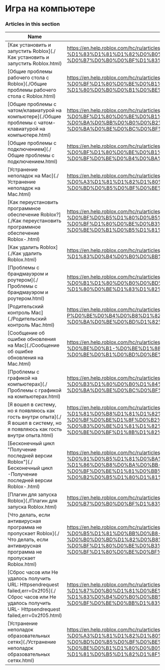 # Игра на компьютере  
### Articles in this section
Name|URL
-|-
[Как установить и запустить Roblox](./Как установить и запустить Roblox.html) |https://en.help.roblox.com/hc/ru/articles/204473560-%D0%9A%D0%B0%D0%BA-%D1%83%D1%81%D1%82%D0%B0%D0%BD%D0%BE%D0%B2%D0%B8%D1%82%D1%8C-%D0%B8-%D0%B7%D0%B0%D0%BF%D1%83%D1%81%D1%82%D0%B8%D1%82%D1%8C-Roblox
[Общие проблемы рабочего стола с Roblox](./Общие проблемы рабочего стола с Roblox.html) |https://en.help.roblox.com/hc/ru/articles/203312870-%D0%9E%D0%B1%D1%89%D0%B8%D0%B5-%D0%BF%D1%80%D0%BE%D0%B1%D0%BB%D0%B5%D0%BC%D1%8B-%D1%80%D0%B0%D0%B1%D0%BE%D1%87%D0%B5%D0%B3%D0%BE-%D1%81%D1%82%D0%BE%D0%BB%D0%B0-%D1%81-Roblox
[Общие проблемы с чатом/клавиатурой на компьютере](./Общие проблемы с чатом-клавиатурой на компьютере.html) |https://en.help.roblox.com/hc/ru/articles/203313040-%D0%9E%D0%B1%D1%89%D0%B8%D0%B5-%D0%BF%D1%80%D0%BE%D0%B1%D0%BB%D0%B5%D0%BC%D1%8B-%D1%81-%D1%87%D0%B0%D1%82%D0%BE%D0%BC-%D0%BA%D0%BB%D0%B0%D0%B2%D0%B8%D0%B0%D1%82%D1%83%D1%80%D0%BE%D0%B9-%D0%BD%D0%B0-%D0%BA%D0%BE%D0%BC%D0%BF%D1%8C%D1%8E%D1%82%D0%B5%D1%80%D0%B5
[Общие проблемы с подключением](./Общие проблемы с подключением.html) |https://en.help.roblox.com/hc/ru/articles/203312880-%D0%9E%D0%B1%D1%89%D0%B8%D0%B5-%D0%BF%D1%80%D0%BE%D0%B1%D0%BB%D0%B5%D0%BC%D1%8B-%D1%81-%D0%BF%D0%BE%D0%B4%D0%BA%D0%BB%D1%8E%D1%87%D0%B5%D0%BD%D0%B8%D0%B5%D0%BC
[Устранение неполадок на Mac](./Устранение неполадок на Mac.html) |https://en.help.roblox.com/hc/ru/articles/203312990-%D0%A3%D1%81%D1%82%D1%80%D0%B0%D0%BD%D0%B5%D0%BD%D0%B8%D0%B5-%D0%BD%D0%B5%D0%BF%D0%BE%D0%BB%D0%B0%D0%B4%D0%BE%D0%BA-%D0%BD%D0%B0-Mac
[Как переустановить программное обеспечение Roblox?](./Как переустановить программное обеспечение Roblox-.html) |https://en.help.roblox.com/hc/ru/articles/203312910-%D0%9A%D0%B0%D0%BA-%D0%BF%D0%B5%D1%80%D0%B5%D1%83%D1%81%D1%82%D0%B0%D0%BD%D0%BE%D0%B2%D0%B8%D1%82%D1%8C-%D0%BF%D1%80%D0%BE%D0%B3%D1%80%D0%B0%D0%BC%D0%BC%D0%BD%D0%BE%D0%B5-%D0%BE%D0%B1%D0%B5%D1%81%D0%BF%D0%B5%D1%87%D0%B5%D0%BD%D0%B8%D0%B5-Roblox-
[Как удалить Roblox](./Как удалить Roblox.html) |https://en.help.roblox.com/hc/ru/articles/203312980-%D0%9A%D0%B0%D0%BA-%D1%83%D0%B4%D0%B0%D0%BB%D0%B8%D1%82%D1%8C-Roblox
[Проблемы с брандмауэром и роутером](./Проблемы с брандмауэром и роутером.html) |https://en.help.roblox.com/hc/ru/articles/203312840-%D0%9F%D1%80%D0%BE%D0%B1%D0%BB%D0%B5%D0%BC%D1%8B-%D1%81-%D0%B1%D1%80%D0%B0%D0%BD%D0%B4%D0%BC%D0%B0%D1%83%D1%8D%D1%80%D0%BE%D0%BC-%D0%B8-%D1%80%D0%BE%D1%83%D1%82%D0%B5%D1%80%D0%BE%D0%BC
[Pодительский контроль Mac](./Pодительский контроль Mac.html) |https://en.help.roblox.com/hc/ru/articles/203313010-P%D0%BE%D0%B4%D0%B8%D1%82%D0%B5%D0%BB%D1%8C%D1%81%D0%BA%D0%B8%D0%B9-%D0%BA%D0%BE%D0%BD%D1%82%D1%80%D0%BE%D0%BB%D1%8C-Mac
[Сообщение об ошибке обновления на Mac](./Сообщение об ошибке обновления на Mac.html) |https://en.help.roblox.com/hc/ru/articles/203313000-%D0%A1%D0%BE%D0%BE%D0%B1%D1%89%D0%B5%D0%BD%D0%B8%D0%B5-%D0%BE%D0%B1-%D0%BE%D1%88%D0%B8%D0%B1%D0%BA%D0%B5-%D0%BE%D0%B1%D0%BD%D0%BE%D0%B2%D0%BB%D0%B5%D0%BD%D0%B8%D1%8F-%D0%BD%D0%B0-Mac
[Проблемы с графикой на компьютерах](./Проблемы с графикой на компьютерах.html) |https://en.help.roblox.com/hc/ru/articles/203312790-%D0%9F%D1%80%D0%BE%D0%B1%D0%BB%D0%B5%D0%BC%D1%8B-%D1%81-%D0%B3%D1%80%D0%B0%D1%84%D0%B8%D0%BA%D0%BE%D0%B9-%D0%BD%D0%B0-%D0%BA%D0%BE%D0%BC%D0%BF%D1%8C%D1%8E%D1%82%D0%B5%D1%80%D0%B0%D1%85
[Я вошел в систему, но я появляюсь как гость внутри опыта](./Я вошел в систему, но я появляюсь как гость внутри опыта.html) |https://en.help.roblox.com/hc/ru/articles/205211416-%D0%AF-%D0%B2%D0%BE%D1%88%D0%B5%D0%BB-%D0%B2-%D1%81%D0%B8%D1%81%D1%82%D0%B5%D0%BC%D1%83-%D0%BD%D0%BE-%D1%8F-%D0%BF%D0%BE%D1%8F%D0%B2%D0%BB%D1%8F%D1%8E%D1%81%D1%8C-%D0%BA%D0%B0%D0%BA-%D0%B3%D0%BE%D1%81%D1%82%D1%8C-%D0%B2%D0%BD%D1%83%D1%82%D1%80%D0%B8-%D0%BE%D0%BF%D1%8B%D1%82%D0%B0
[Бесконечный цикл "Получение последней версии Roblox"](./Бесконечный цикл -Получение последней версии Roblox-.html) |https://en.help.roblox.com/hc/ru/articles/203312940-%D0%91%D0%B5%D1%81%D0%BA%D0%BE%D0%BD%D0%B5%D1%87%D0%BD%D1%8B%D0%B9-%D1%86%D0%B8%D0%BA%D0%BB-%D0%9F%D0%BE%D0%BB%D1%83%D1%87%D0%B5%D0%BD%D0%B8%D0%B5-%D0%BF%D0%BE%D1%81%D0%BB%D0%B5%D0%B4%D0%BD%D0%B5%D0%B9-%D0%B2%D0%B5%D1%80%D1%81%D0%B8%D0%B8-Roblox-
[Плагин для запуска Roblox](./Плагин для запуска Roblox.html) |https://en.help.roblox.com/hc/ru/articles/203313020-%D0%9F%D0%BB%D0%B0%D0%B3%D0%B8%D0%BD-%D0%B4%D0%BB%D1%8F-%D0%B7%D0%B0%D0%BF%D1%83%D1%81%D0%BA%D0%B0-Roblox
[Что делать, если антивирусная программа не пропускает Roblox](./Что делать, если антивирусная программа не пропускает Roblox.html) |https://en.help.roblox.com/hc/ru/articles/203313030-%D0%A7%D1%82%D0%BE-%D0%B4%D0%B5%D0%BB%D0%B0%D1%82%D1%8C-%D0%B5%D1%81%D0%BB%D0%B8-%D0%B0%D0%BD%D1%82%D0%B8%D0%B2%D0%B8%D1%80%D1%83%D1%81%D0%BD%D0%B0%D1%8F-%D0%BF%D1%80%D0%BE%D0%B3%D1%80%D0%B0%D0%BC%D0%BC%D0%B0-%D0%BD%D0%B5-%D0%BF%D1%80%D0%BE%D0%BF%D1%83%D1%81%D0%BA%D0%B0%D0%B5%D1%82-Roblox
[Сброс часов или Не удалось получить URL: Httpsendrequest failed,err=0x2f05](./Сброс часов или Не удалось получить URL- Httpsendrequest failed,err=0x2f05.html) |https://en.help.roblox.com/hc/ru/articles/203312830-%D0%A1%D0%B1%D1%80%D0%BE%D1%81-%D1%87%D0%B0%D1%81%D0%BE%D0%B2-%D0%B8%D0%BB%D0%B8-%D0%9D%D0%B5-%D1%83%D0%B4%D0%B0%D0%BB%D0%BE%D1%81%D1%8C-%D0%BF%D0%BE%D0%BB%D1%83%D1%87%D0%B8%D1%82%D1%8C-URL-Httpsendrequest-failed-err-0x2f05
[Устранение неполадок образовательных сетях](./Устранение неполадок образовательных сетях.html) |https://en.help.roblox.com/hc/ru/articles/115005744663-%D0%A3%D1%81%D1%82%D1%80%D0%B0%D0%BD%D0%B5%D0%BD%D0%B8%D0%B5-%D0%BD%D0%B5%D0%BF%D0%BE%D0%BB%D0%B0%D0%B4%D0%BE%D0%BA-%D0%BE%D0%B1%D1%80%D0%B0%D0%B7%D0%BE%D0%B2%D0%B0%D1%82%D0%B5%D0%BB%D1%8C%D0%BD%D1%8B%D1%85-%D1%81%D0%B5%D1%82%D1%8F%D1%85